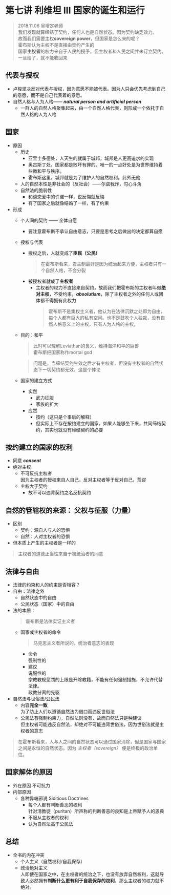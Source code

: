 # 第七讲 利维坦 III 国家的诞生和运行
> 2018.11.06 吴增定老师  
> 我们发现就算缔结了契约，任何人也是自然状态。因为契约缺乏效力。  
> 故而我们需要主权**sovereign power**，但国家是怎么来的呢？  
> 霍布斯认为主权不是直接由契约产生的  
> 国家**主权者**的权力来自于人民的授予，但主权者和人民之间并未订立契约。一旦给了，就不能收回来
## 代表与授权
* 卢梭坚决反对代表与授权，因为意愿不能被代表。因为人只会优先考虑到自己的意愿，而不是自己代表着的意愿。  
* 自然人格与人为人格—— ***natural person and artificial person***    
  * 一群人的自然人格聚集起来，由一个自然人格代表，则形成一个依托于自然人格的人为人格  

## 国家
* 原因
	* 历史
		* 亚里士多德处，人天生的就属于城邦，城邦是人更高追求的实现  
		* 奥古斯丁处，国家都是败坏有罪的。唯一的一点好处是为世界维持着些微和平与秩序。  
		* 霍布斯这里，城邦就是为了维护人的自然权利。此外无他  
	* 人的自然本性是非社会的（反社会）——尔虞我诈，勾心斗角  
	* 自然法的脆弱性  
		* 和谈恋爱中的许诺一样，说反悔就反悔  
		* 有了国家之后就像结婚了一样，有了约束
* 形成  
	* 个人间的契约 —— 全体自愿
		* 要注意霍布斯不承认自由意志，只要是思考之后做出的决定都算自愿
	* 授权与代表  
		* 授权之后，人就变成了**臣民（公民）**  
			> 在霍布斯看来，君主制最好是因为统治起来方便，主权者只有一个自然人格，不会分裂
		* 被授权者就成了**主权者**
			* 主权者的权力不直接来自契约，故而我们把霍布斯的主权者叫做**绝对主权**，不受约束，***absolutism***，除了主权者之外的任何人或团体都不得拥有此权力
				> 霍布斯不是集权主义者，他认为在法律沉默之处即为自由，每个人都有巨大的私有空间。也不是鼓吹个人独裁，没有自然人格意义上的主权，只有人为人格的主权。  
	* 目的：和平

		> 此时可以理解Leviathan的含义，维持海洋和平的巨兽  
		> 霍布斯把国家称作mortal god    

		> 问题是，当缔结契约生效之后才有主权者，但没有主权者的自然状态下一切契约都无效，这是个悖论
	* 国家的建立方式
		* 实然
			* 武力征服
			* 家族的扩大
		* 应然  
			* 按约（这只是个事后的解释）	
			* 但实际上不存在按约建立的国家，如果人能够坐下来，共同缔结契约，其实也就没有缔结契约的必要
## 按约建立的国家的权利
* 同意 ***consent***
* 绝对主权
	* 不可反抗主权者  
		因为主权者的授权来自人自己，反对主权者等于反对自己，荒谬  
	* 主权大于契约  
		* 故不可以违背契约之名反抗契约

## 自然的管辖权的来源： 父权与征服（力量）
* 区别
	* 契约：源自人与人的恐惧
	* 自然：人对主权者的恐惧
* 但本质上产生的主权者是一样的

> 主权者的道德正当性来自于被统治者的同意  

## 法律与自由  
* 法律的约束和人的约束是否相容？
* 自由：法律之外  
	* 自然状态中的自由  
	* 公民状态（国家）中的自由  
* 法的本质：
	> 霍布斯是法律实证主义者
	* 国家或主权者的命令  
		> 马克思主义者所说的，统治者意志的表现  
		* 命令  
			强制性的
		* 建议  
			说服性的   
			宗教教规惩罚的上限是开除教籍，不能有任何强制措施，不允许代替法律。  
			政教分离的先驱  
* 自然法与世俗法/公民法
	* 内容**完全一致**  
		为了防止人们以遵循自然法为借口而违反世俗法  
	* 公民法有强制约束力，自然法则没有，故而自然法只是种建议    
		但主权者可能违反自然法，却绝对不可能违背世俗法，因为世俗法就是主权者的意志    
> 在霍布斯看来，人与人之间的自然状态可以通过国家消除，但是国家与国家之间是永恒的自然状态。因为 *主权者（sovereign）* 便是终极的政治单位。
## 国家解体的原因
* 外在原因 不可抗力
* 内部原因
	* 各种异端邪说  Siditious Doctrines  
		* 每个人都有判断善恶的权利  
			针对清教徒（puritan）所声称的判断善恶的良知是上帝赋予人的恩典  
		* 不服从主权者的权利  
		* 认为自然法高于公民法

## 总结
* 全书的内在冲突
	* 个人主义（自然权利/自我保存）
	* 政治绝对主义  
	人即使在国家之中，在主权者的统治之下，也没有放弃自然权利，这就导致人必然拥有**判断什么更有利于自我保存的权利**，那么主权者的权力就不绝对。




